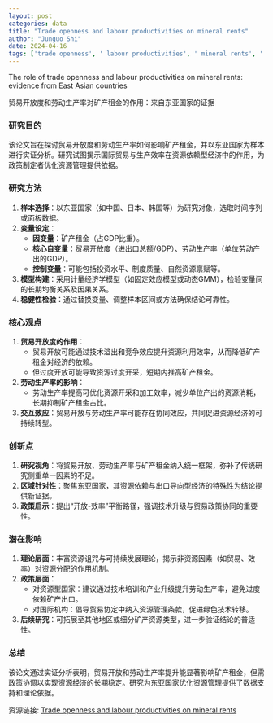 ```yaml
---
layout: post
categories: data
title: "Trade openness and labour productivities on mineral rents"
author: "Junguo Shi"
date: 2024-04-16
tags: ['trade openness', ' labour productivities', ' mineral rents', ' East Asian countries']
---
```


The role of trade openness and labour productivities on mineral rents: evidence from East Asian countries

贸易开放度和劳动生产率对矿产租金的作用：来自东亚国家的证据

### **研究目的**  
该论文旨在探讨贸易开放度和劳动生产率如何影响矿产租金，并以东亚国家为样本进行实证分析。研究试图揭示国际贸易与生产效率在资源依赖型经济中的作用，为政策制定者优化资源管理提供依据。

### **研究方法**  
1. **样本选择**：以东亚国家（如中国、日本、韩国等）为研究对象，选取时间序列或面板数据。  
2. **变量设定**：  
   - **因变量**：矿产租金（占GDP比重）。  
   - **核心自变量**：贸易开放度（进出口总额/GDP）、劳动生产率（单位劳动产出的GDP）。  
   - **控制变量**：可能包括投资水平、制度质量、自然资源禀赋等。  
3. **模型构建**：采用计量经济学模型（如固定效应模型或动态GMM），检验变量间的长期均衡关系及因果关系。  
4. **稳健性检验**：通过替换变量、调整样本区间或方法确保结论可靠性。

### **核心观点**  
1. **贸易开放度的作用**：  
   - 贸易开放可能通过技术溢出和竞争效应提升资源利用效率，从而降低矿产租金对经济的依赖。  
   - 但过度开放可能导致资源过度开采，短期内推高矿产租金。  
2. **劳动生产率的影响**：  
   - 劳动生产率提高可优化资源开采和加工效率，减少单位产出的资源消耗，长期抑制矿产租金占比。  
3. **交互效应**：贸易开放与劳动生产率可能存在协同效应，共同促进资源经济的可持续转型。

### **创新点**  
1. **研究视角**：将贸易开放、劳动生产率与矿产租金纳入统一框架，弥补了传统研究侧重单一因素的不足。  
2. **区域针对性**：聚焦东亚国家，其资源依赖与出口导向型经济的特殊性为结论提供新证据。  
3. **政策启示**：提出“开放-效率”平衡路径，强调技术升级与贸易政策协同的重要性。

### **潜在影响**  
1. **理论层面**：丰富资源诅咒与可持续发展理论，揭示非资源因素（如贸易、效率）对资源分配的作用机制。  
2. **政策层面**：  
   - 对资源型国家：建议通过技术培训和产业升级提升劳动生产率，避免过度依赖矿产出口。  
   - 对国际机构：倡导贸易协定中纳入资源管理条款，促进绿色技术转移。  
3. **后续研究**：可拓展至其他地区或细分矿产资源类型，进一步验证结论的普适性。  

### **总结**  
该论文通过实证分析表明，贸易开放和劳动生产率提升能显著影响矿产租金，但需政策协调以实现资源经济的长期稳定。研究为东亚国家优化资源管理提供了数据支持和理论依据。

资源链接: [Trade openness and labour productivities on mineral rents](https://doi.org/10.57760/sciencedb.13557)
